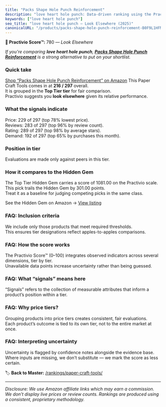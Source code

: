 ```yaml
---
title: "Packs Shape Hole Punch Reinforcement"
description: "love heart hole punch: Data-driven ranking using the Practivio Score™. Positioned by quality, value, demand, findability, momentum."
keywords: ["love heart hole punch"]
seo_title: "love heart hole punch — Look Elsewhere (2025)"
canonicalURL: "/products/packs-shape-hole-punch-reinforcement-B0F9L1HFMD/"
---
```


**🚫 Practivio Score™:** 780 — _Look Elsewhere_


*If you're comparing **love heart hole punch**, **[Packs Shape Hole Punch Reinforcement](https://www.amazon.com/dp/B0F9L1HFMD?tag=practivio-20)** is a strong alternative to put on your shortlist.*
### Quick take
[Shop “Packs Shape Hole Punch Reinforcement” on Amazon](https://www.amazon.com/dp/B0F9L1HFMD?tag=practivio-20)
This Paper Craft Tools comes in at **216 / 297** overall.  
It is grouped in the **Top Tier tier** for fair comparison.  
Practivio suggests you **look elsewhere** given its relative performance.

### What the signals indicate
Price: 229 of 297 (top 78% lowest price).  
Reviews: 283 of 297 (top 96% by review count).  
Rating: 289 of 297 (top 98% by average stars).  
Demand: 192 of 297 (top 65% by purchases this month).

### Position in tier
Evaluations are made only against peers in this tier.

### How it compares to the Hidden Gem
The Top Tier Hidden Gem carries a score of 1081.00 on the Practivio scale.  
This pick trails the Hidden Gem by 301.00 points.  
Treat it as a baseline for judging competing picks in the same class.  

See the Hidden Gem on Amazon → [View listing](https://www.amazon.com/dp/B07LFHSRNB?tag=practivio-20)

### FAQ: Inclusion criteria
We include only those products that meet required thresholds.  
This ensures tier designations reflect apples-to-apples comparisons.

### FAQ: How the score works
The Practivio Score™ (0–100) integrates observed indicators across several dimensions, tier by tier.  
Unavailable data points increase uncertainty rather than being guessed.

### FAQ: What “signals” means here
“Signals” refers to the collection of measurable attributes that inform a product’s position within a tier.

### FAQ: Why price tiers?
Grouping products into price tiers creates consistent, fair evaluations.  
Each product’s outcome is tied to its own tier, not to the entire market at once.

### FAQ: Interpreting uncertainty
Uncertainty is flagged by confidence notes alongside the evidence base.  
Where inputs are missing, we don’t substitute — we mark the score as less certain.


🏷️ **Back to Master:** [/rankings/paper-craft-tools/](/rankings/paper-craft-tools/)

---
_Disclosure: We use Amazon affiliate links which may earn a commission. We don’t display live prices or review counts. Rankings are produced using a consistent, proprietary methodology._
